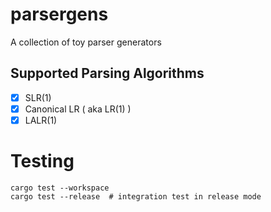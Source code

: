 # parsergens
A collection of toy parser generators

## Supported Parsing Algorithms

- [x] SLR(1)
- [x] Canonical LR ( aka LR(1) )
- [x] LALR(1)

# Testing

```shell
cargo test --workspace
cargo test --release  # integration test in release mode
```